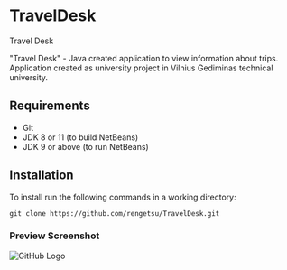 # TravelDesk
Travel Desk

"Travel Desk" - Java created application to view information about trips.
Application created as university project in Vilnius Gediminas technical university.

## Requirements
  * Git
  * JDK 8 or 11 (to build NetBeans)
  * JDK 9 or above (to run NetBeans)
  
  ## Installation

 To install run the following commands in a working directory:
 ```
 git clone https://github.com/rengetsu/TravelDesk.git
 ```
 
 ### Preview Screenshot

![GitHub Logo](https://i.ibb.co/7CHq0RB/23.png)
